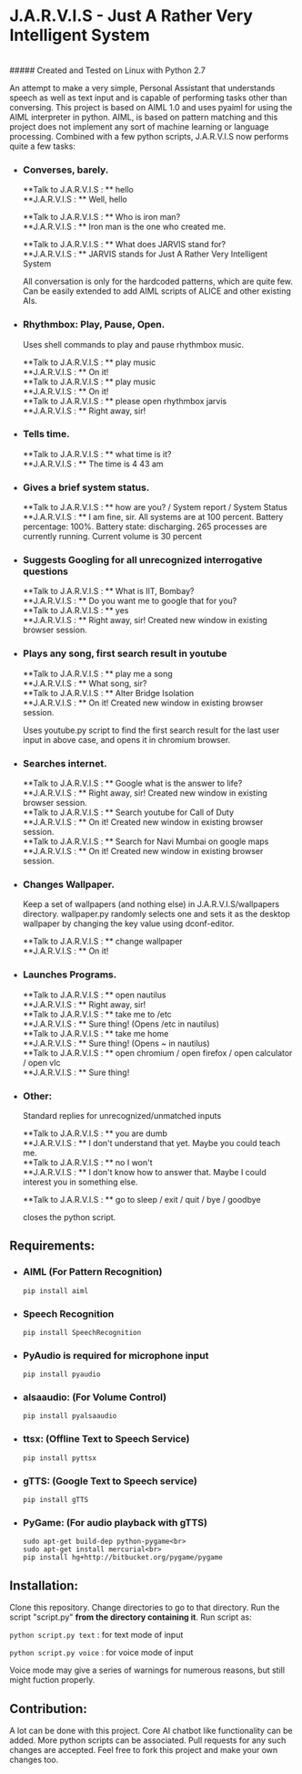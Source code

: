 # J.A.R.V.I.S - Just A Rather Very Intelligent System
<br>
##### Created and Tested on Linux with Python 2.7

An attempt to make a very simple, Personal Assistant that understands speech as well as text input and is capable of performing tasks other than conversing.
This project is based on AIML 1.0 and uses pyaiml for using the AIML interpreter in python. AIML, is based on pattern matching and this project does not implement any sort of machine learning or language processing.
Combined with a few python scripts, J.A.R.V.I.S now performs quite a few tasks:

- ### Converses, barely.

    **Talk to J.A.R.V.I.S : ** hello<br>
    **J.A.R.V.I.S : ** Well, hello

    **Talk to J.A.R.V.I.S : ** Who is iron man?<br>
    **J.A.R.V.I.S : ** Iron man is the one who created me.

    **Talk to J.A.R.V.I.S : ** What does JARVIS stand for?<br>
    **J.A.R.V.I.S : ** JARVIS stands for Just A Rather Very Intelligent System

    All conversation is only for the hardcoded patterns, which are quite few. Can be easily extended to add AIML scripts of ALICE and other existing AIs.

- ### Rhythmbox: Play, Pause, Open.

    Uses shell commands to play and pause rhythmbox music.

    **Talk to J.A.R.V.I.S : ** play music<br>
    **J.A.R.V.I.S : ** On it!<br>
    **Talk to J.A.R.V.I.S : ** play music<br>
    **J.A.R.V.I.S : ** On it!<br>
    **Talk to J.A.R.V.I.S : ** please open rhythmbox jarvis<br>
    **J.A.R.V.I.S : ** Right away, sir!

- ### Tells time.
    
    **Talk to J.A.R.V.I.S : ** what time is it?<br>
    **J.A.R.V.I.S : ** The time is 4 43 am

- ### Gives a brief system status.

    **Talk to J.A.R.V.I.S : ** how are you? / System report / System Status<br>
    **J.A.R.V.I.S : ** I am fine, sir. All systems are at 100 percent. Battery percentage: 100%. Battery state: discharging. 265 processes are currently running. Current volume is 30 percent

- ### Suggests Googling for all unrecognized interrogative questions

    **Talk to J.A.R.V.I.S : ** What is IIT, Bombay?<br>
    **J.A.R.V.I.S : ** Do you want me to google that for you?<br>
    **Talk to J.A.R.V.I.S : ** yes<br>
    **J.A.R.V.I.S : ** Right away, sir!  Created new window in existing browser session.

- ### Plays any song, first search result in youtube

    **Talk to J.A.R.V.I.S : ** play me a song<br>
    **J.A.R.V.I.S : ** What song, sir?<br>
    **Talk to J.A.R.V.I.S : ** Alter Bridge Isolation<br>
    **J.A.R.V.I.S : ** On it!  Created new window in existing browser session.

    Uses youtube.py script to find the first search result for the last user input in above case, and opens it in chromium browser.

- ### Searches internet.

    **Talk to J.A.R.V.I.S : ** Google what is the answer to life?<br>
    **J.A.R.V.I.S : ** Right away, sir!  Created new window in existing browser session.<br>
    **Talk to J.A.R.V.I.S : ** Search youtube for Call of Duty<br>
    **J.A.R.V.I.S : ** On it!  Created new window in existing browser session.<br>
    **Talk to J.A.R.V.I.S : ** Search for Navi Mumbai on google maps<br>
    **J.A.R.V.I.S : ** On it!  Created new window in existing browser session.

- ### Changes Wallpaper.

    Keep a set of wallpapers (and nothing else) in J.A.R.V.I.S/wallpapers directory. wallpaper.py randomly selects one and sets it as the desktop wallpaper by changing the key value using dconf-editor.

    **Talk to J.A.R.V.I.S : ** change wallpaper<br>
    **J.A.R.V.I.S : ** On it!

- ### Launches Programs.
    
    **Talk to J.A.R.V.I.S : ** open nautilus<br>
    **J.A.R.V.I.S : ** Right away, sir!<br>
    **Talk to J.A.R.V.I.S : ** take me to /etc<br>
    **J.A.R.V.I.S : ** Sure thing! (Opens /etc in nautilus)<br>
    **Talk to J.A.R.V.I.S : ** take me home<br>
    **J.A.R.V.I.S : ** Sure thing! (Opens ~ in nautilus)<br>
    **Talk to J.A.R.V.I.S : ** open chromium / open firefox / open calculator / open vlc<br>
    **J.A.R.V.I.S : ** Sure thing!


- ### Other:
    
    Standard replies for unrecognized/unmatched inputs

    **Talk to J.A.R.V.I.S : ** you are dumb<br>
    **J.A.R.V.I.S : ** I don't understand that yet. Maybe you could teach me.<br>
    **Talk to J.A.R.V.I.S : ** no I won't<br>
    **J.A.R.V.I.S : ** I don't know how to answer that. Maybe I could interest you in something else.<br>

    **Talk to J.A.R.V.I.S : ** go to sleep / exit / quit / bye / goodbye

    closes the python script.

## Requirements:

- ### AIML (For Pattern Recognition)
    `pip install aiml`

- ### Speech Recognition
    `pip install SpeechRecognition`

- ### PyAudio is required for microphone input
    `pip install pyaudio`

- ### alsaaudio: (For Volume Control)
    `pip install pyalsaaudio`

- ### ttsx: (Offline Text to Speech Service)
    `pip install pyttsx`

- ### gTTS: (Google Text to Speech service)
    `pip install gTTS`

- ### PyGame: (For audio playback with gTTS)
    ```
    sudo apt-get build-dep python-pygame<br>
    sudo apt-get install mercurial<br>
    pip install hg+http://bitbucket.org/pygame/pygame
    ```

## Installation:

Clone this repository. Change directories to go to that directory. Run the script "script.py" **from the directory containing it**.
Run script as:

`python script.py text` : for text mode of input

`python script.py voice` : for voice mode of input

Voice mode may give a series of warnings for numerous reasons, but still might fuction properly.

## Contribution:

A lot can be done with this project. Core AI chatbot like functionality can be added. More python scripts can be associated. Pull requests for any such changes are accepted. Feel free to fork this project and make your own changes too.
